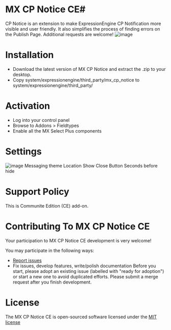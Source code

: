 # MX CP Notice CE#

CP Notice is an extension to make ExpressionEngine CP Notification more visible and user friendly.
It also simplifies the process of finding errors on the Publish Page. Additional requests are welcome!
![image](/mx_cp_notes_publish_page.png)

# Installation
* Download the latest version of MX CP Notice and extract the .zip to your desktop.
* Copy system/expressionengine/third_party/mx_cp_notice to system/expressionengine/third_party/

# Activation
* Log into your control panel
* Browse to Addons > Fieldtypes
* Enable all the MX Select Plus components

# Settings
![image](http://cl.ly/image/1g0r3u1y0y3J/Screenshot%20Oct%2013%2016.55.22.png)
Messaging theme
Location
Show Close Button
Seconds before hide

# Support Policy
This is Communite Edition (CE) add-on.

# Contributing To MX CP Notice CE

Your participation to MX CP Notice CE development is very welcome!

You may participate in the following ways:

* [Report issues](https://github.com/MaxLazar/mx_cp_notice/issues)
* Fix issues, develop features, write/polish documentation
Before you start, please adopt an existing issue (labelled with "ready for adoption") or start a new one to avoid duplicated efforts.
Please submit a merge request after you finish development.


# License

The MX CP Notice CE is open-sourced software licensed under the [MIT license](http://opensource.org/licenses/MIT)